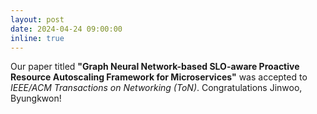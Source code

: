 ```yaml
---
layout: post
date: 2024-04-24 09:00:00
inline: true
---
```


Our paper titled **"Graph Neural Network-based SLO-aware Proactive Resource Autoscaling Framework for Microservices"** was accepted to _IEEE/ACM Transactions on Networking (ToN)_. Congratulations Jinwoo, Byungkwon!